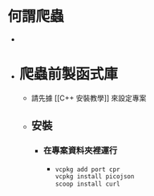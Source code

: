 # 何謂爬蟲
-
- # 爬蟲前製函式庫
	- 請先據 [[C++ 安裝教學]] 來設定專案
	- ## 安裝
		- ### 在專案資料夾裡運行
			- ```bash
			  vcpkg add port cpr
			  vcpkg install picojson
			  scoop install curl
			  ```